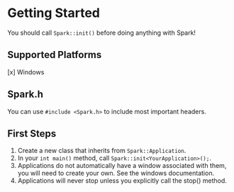 # Getting Started
You should call `Spark::init()` before doing anything with Spark!

## Supported Platforms
[x] Windows

## Spark.h
You can use `#include <Spark.h>` to include most important headers.

## First Steps
1. Create a new class that inherits from `Spark::Application`.
2. In your `int main()` method, call `Spark::init<YourApplication>();`.
3. Applications do not automatically have a window associated with them, you will need to create your own. See the windows documentation.
4. Applications will never stop unless you explicitly call the stop() method.